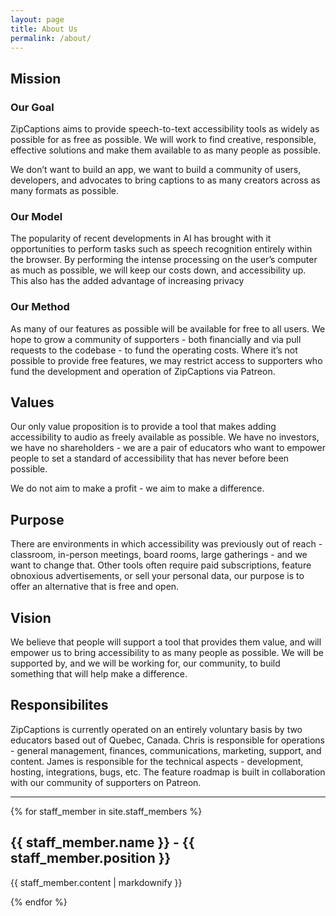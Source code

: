 ```yaml
---
layout: page
title: About Us
permalink: /about/
---
```

<h2>Mission</h2>

<h3>Our Goal</h3>

<p>ZipCaptions aims to provide speech-to-text accessibility tools as widely as possible for as free as possible. We will work to find creative, responsible, effective solutions and make them available to as many people as possible.</p>

<p>We don’t want to build an app, we want to build a community of users, developers, and advocates to bring captions to as many creators across as many formats as possible.</p>

<h3>Our Model</h3>

<p>The popularity of recent developments in AI has brought with it opportunities to perform tasks such as speech recognition entirely within the browser. By performing the intense processing on the user’s computer as much as possible, we will keep our costs down, and accessibility up. This also has the added advantage of increasing privacy</p>

<h3>Our Method</h3>

<p>As many of our features as possible will be available for free to all users. We hope to grow a community of supporters - both financially and via pull requests to the codebase - to fund the operating costs. Where it’s not possible to provide free features, we may restrict access to supporters who fund the development and operation of ZipCaptions via Patreon.</p>

<h2>Values</h2>

<p>Our only value proposition is to provide a tool that makes adding accessibility to audio as freely available as possible. We have no investors, we have no shareholders - we are a pair of educators who want to empower people to set a standard of accessibility that has never before been possible.</p>

<p>We do not aim to make a profit - we aim to make a difference. </p>

<h2>Purpose</h2>

<p>There are environments in which accessibility was previously out of reach - classroom, in-person meetings, board rooms, large gatherings - and we want to change that. Other tools often require paid subscriptions, feature obnoxious advertisements, or sell your personal data, our purpose is to offer an alternative that is free and open.</p>

<h2>Vision</h2>

<p>We believe that people will support a tool that provides them value, and will empower us to bring accessibility to as many people as possible. We will be supported by, and we will be working for, our community, to build something that will help make a difference.</p>

<h2>Responsibilites</h2>

<p>ZipCaptions is currently operated on an entirely voluntary basis by two educators based out of Quebec, Canada. Chris is responsible for operations - general management, finances, communications, marketing, support, and content. James is responsible for the technical aspects - development, hosting, integrations, bugs, etc. The feature roadmap is built in collaboration with our community of supporters on Patreon.</p>

<hr>

{% for staff_member in site.staff_members %}
  <h2>{{ staff_member.name }} - {{ staff_member.position }}</h2>
  <p>{{ staff_member.content | markdownify }}</p>
{% endfor %}
